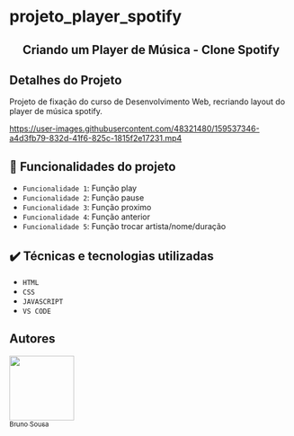 # projeto_player_spotify
<h2 align="center"> Criando um Player de Música - Clone Spotify</h2>

## Detalhes do Projeto 

<p>Projeto de fixação do curso de Desenvolvimento Web, recriando layout do player de música spotify. </p>


https://user-images.githubusercontent.com/48321480/159537346-a4d3fb79-832d-41f6-825c-1815f2e17231.mp4


## 🔨 Funcionalidades do projeto

- `Funcionalidade 1`: Função play
- `Funcionalidade 2`: Função pause
- `Funcionalidade 3`: Função proximo
- `Funcionalidade 4`: Função anterior
- `Funcionalidade 5`: Função trocar artista/nome/duração

## ✔️ Técnicas e tecnologias utilizadas

- ``HTML``
- ``CSS``
- ``JAVASCRIPT``
- ``VS CODE``

## Autores

 [<img src="https://avatars.githubusercontent.com/u/48321480?s=96&v=4" width=115><br><sub>Bruno Sousa</sub>](https://github.com/bmsousa2) 

